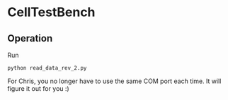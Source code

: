 # CellTestBench
## Operation
Run
```
python read_data_rev_2.py
```
For Chris, you no longer have to use the same COM port each time. It will figure it out for you :)
